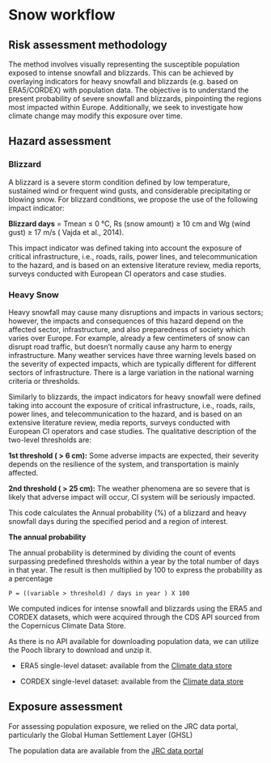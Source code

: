 # Snow workflow


## Risk assessment methodology

The method involves visually representing the susceptible population exposed to intense snowfall and blizzards. This can be achieved by overlaying indicators for heavy snowfall and blizzards (e.g. based on ERA5/CORDEX) with population data. The objective is to understand the present probability of severe snowfall and blizzards, pinpointing the regions most impacted within Europe. Additionally, we seek to investigate how climate change may modify this exposure over time.


## Hazard assessment

### Blizzard

A blizzard is a severe storm condition defined by low temperature, sustained wind or frequent wind gusts, and considerable precipitating or blowing snow. For blizzard conditions, we propose the use of the following impact indicator:

**Blizzard days** = Tmean  ≤ 0 °C, Rs (snow amount) ≥ 10 cm and Wg (wind gust) ≥ 17 m/s ( Vajda et al., 2014).

This impact indicator was defined taking into account the exposure of critical infrastructure, i.e., roads, rails, power lines, and telecommunication to the hazard, and is based on an extensive literature review, media reports, surveys conducted with European CI operators and case studies.


### Heavy Snow

Heavy snowfall may cause many disruptions and impacts in various sectors; however, the impacts and consequences of this hazard depend on the affected sector, infrastructure, and also preparedness of society which varies over Europe.  For example, already a few centimeters of snow can disrupt road traffic, but doesn’t normally cause any harm to energy infrastructure. Many weather services have three warning levels based on the severity of expected impacts, which are typically different for different sectors of infrastructure. There is a large variation in the national warning criteria or thresholds.

Similarly to blizzards, the impact indicators for heavy snowfall were defined taking into account the exposure of critical infrastructure, i.e., roads, rails, power lines, and telecommunication to the hazard, and is based on an extensive literature review, media reports, surveys conducted with European CI operators and case studies. The qualitative description of the two-level thresholds are:

**1st threshold ( > 6 cm):** Some adverse impacts are expected, their severity depends on the resilience of the system, and transportation is mainly affected.

**2nd threshold ( > 25 cm):**  The weather phenomena are so severe that is likely that adverse impact will occur, CI system will be seriously impacted.

This code calculates the Annual probability (%) of a blizzard and heavy snowfall days during the specified period and a region of interest.


**The annual probability**

The annual probability is determined by dividing the count of events surpassing predefined thresholds within a year by the total number of days in that year. The result is then multiplied by 100 to express the probability as a percentage

    P = ((variable > threshold) / days in year ) X 100

We computed indices for intense snowfall and blizzards using the ERA5 and CORDEX datasets, which were acquired through the CDS API sourced from the Copernicus Climate Data Store.

As there is no API available for downloading population data, we can utilize the Pooch library to download and unzip it.

- ERA5 single-level dataset: available from the  [Climate data store](https://cds-beta.climate.copernicus.eu/datasets/reanalysis-era5-single-levels?tab=overview)

- CORDEX single-level dataset: available from the  [Climate data store](https://cds-beta.climate.copernicus.eu/datasets/projections-cordex-domains-single-levels?tab=overview)


## Exposure assessment

For assessing population exposure, we relied on the JRC data portal, particularly the Global Human Settlement Layer (GHSL)

The population data are available from the  [JRC data portal](https://ghsl.jrc.ec.europa.eu/download.php?ds=pop)






